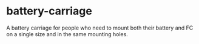 # battery-carriage
A battery carriage for people who need to mount both their battery and FC on a single size and in the same mounting holes. 

